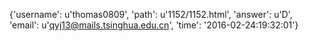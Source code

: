 {'username': u'thomas0809', 'path': u'1152/1152.html', 'answer': u'D', 'email': u'qyj13@mails.tsinghua.edu.cn', 'time': '2016-02-24:19:32:01'}